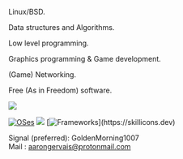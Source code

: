 Linux/BSD.

Data structures and Algorithms.

Low level programming.

Graphics programming & Game development.

(Game) Networking.
  
Free (As in Freedom) software.



[![](https://skillicons.dev/icons?i=c,py,java,cpp,ocaml,scala)](https://skillicons.dev)


[![OSes](https://skillicons.dev/icons?i=linux,bsd)](https://skillicons.dev)
[![](https://skillicons.dev/icons?i=neovim)](https://skillicons.dev)
[![Frameworks](https://skillicons.dev/icons?i=flask,)](https://skillicons.dev)

Signal (preferred): GoldenMorning1007  
Mail : aarongervais@protonmail.com  
